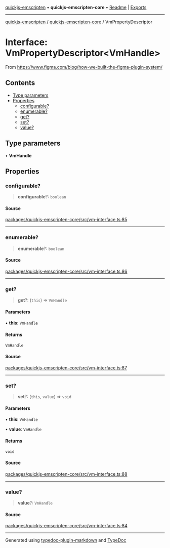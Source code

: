 [quickjs-emscripten](../../packages.md) • **quickjs-emscripten-core** • [Readme](../README.md) \| [Exports](../exports.md)

***

[quickjs-emscripten](../../packages.md) / [quickjs-emscripten-core](../exports.md) / VmPropertyDescriptor

# Interface: VmPropertyDescriptor\<VmHandle\>

From https://www.figma.com/blog/how-we-built-the-figma-plugin-system/

## Contents

- [Type parameters](VmPropertyDescriptor.md#type-parameters)
- [Properties](VmPropertyDescriptor.md#properties)
  - [configurable?](VmPropertyDescriptor.md#configurable)
  - [enumerable?](VmPropertyDescriptor.md#enumerable)
  - [get?](VmPropertyDescriptor.md#get)
  - [set?](VmPropertyDescriptor.md#set)
  - [value?](VmPropertyDescriptor.md#value)

## Type parameters

• **VmHandle**

## Properties

### configurable?

> **configurable**?: `boolean`

#### Source

[packages/quickjs-emscripten-core/src/vm-interface.ts:85](https://github.com/justjake/quickjs-emscripten/blob/main/packages/quickjs-emscripten-core/src/vm-interface.ts#L85)

***

### enumerable?

> **enumerable**?: `boolean`

#### Source

[packages/quickjs-emscripten-core/src/vm-interface.ts:86](https://github.com/justjake/quickjs-emscripten/blob/main/packages/quickjs-emscripten-core/src/vm-interface.ts#L86)

***

### get?

> **get**?: (`this`) => `VmHandle`

#### Parameters

• **this**: `VmHandle`

#### Returns

`VmHandle`

#### Source

[packages/quickjs-emscripten-core/src/vm-interface.ts:87](https://github.com/justjake/quickjs-emscripten/blob/main/packages/quickjs-emscripten-core/src/vm-interface.ts#L87)

***

### set?

> **set**?: (`this`, `value`) => `void`

#### Parameters

• **this**: `VmHandle`

• **value**: `VmHandle`

#### Returns

`void`

#### Source

[packages/quickjs-emscripten-core/src/vm-interface.ts:88](https://github.com/justjake/quickjs-emscripten/blob/main/packages/quickjs-emscripten-core/src/vm-interface.ts#L88)

***

### value?

> **value**?: `VmHandle`

#### Source

[packages/quickjs-emscripten-core/src/vm-interface.ts:84](https://github.com/justjake/quickjs-emscripten/blob/main/packages/quickjs-emscripten-core/src/vm-interface.ts#L84)

***

Generated using [typedoc-plugin-markdown](https://www.npmjs.com/package/typedoc-plugin-markdown) and [TypeDoc](https://typedoc.org/)
